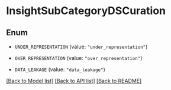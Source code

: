 # InsightSubCategoryDSCuration

## Enum


* `UNDER_REPRESENTATION` (value: `"under_representation"`)

* `OVER_REPRESENTATION` (value: `"over_representation"`)

* `DATA_LEAKAGE` (value: `"data_leakage"`)


[[Back to Model list]](../README.md#documentation-for-models) [[Back to API list]](../README.md#documentation-for-api-endpoints) [[Back to README]](../README.md)


